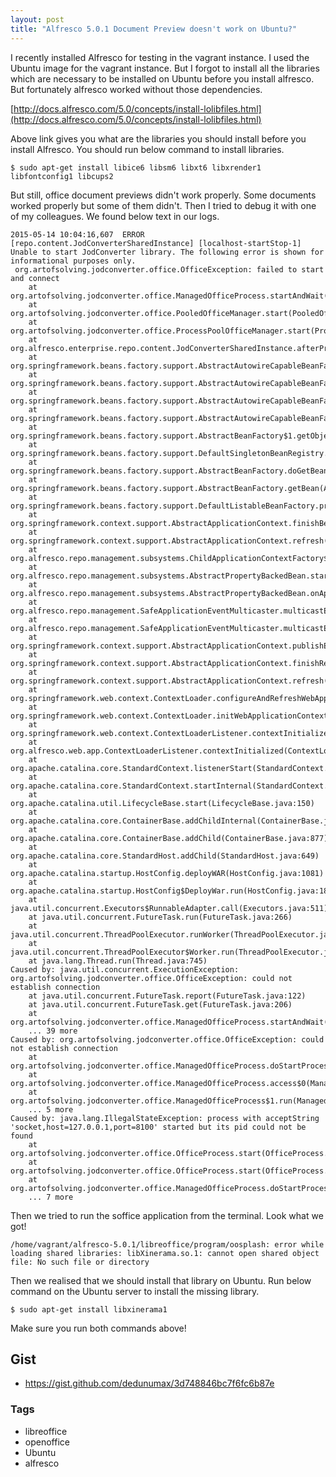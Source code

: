 ```yaml
---
layout: post
title: "Alfresco 5.0.1 Document Preview doesn't work on Ubuntu?"
---
```


I recently installed Alfresco for testing in the vagrant instance. I used the Ubuntu image for the vagrant instance. But I forgot to install all the libraries which are necessary to be installed on Ubuntu before you install alfresco. But fortunately alfresco worked without those dependencies.

[http://docs.alfresco.com/5.0/concepts/install-lolibfiles.html](http://docs.alfresco.com/5.0/concepts/install-lolibfiles.html)

Above link gives you what are the libraries you should install before you install Alfresco. You should run below command to install libraries.

```console
$ sudo apt-get install libice6 libsm6 libxt6 libxrender1 libfontconfig1 libcups2
```
But still, office document previews didn't work properly. Some documents worked properly but some of them didn't. Then I tried to debug it with one of my colleagues. We found below text in our logs.

```console
2015-05-14 10:04:16,607  ERROR [repo.content.JodConverterSharedInstance] [localhost-startStop-1] Unable to start JodConverter library. The following error is shown for informational purposes only.
 org.artofsolving.jodconverter.office.OfficeException: failed to start and connect
	at org.artofsolving.jodconverter.office.ManagedOfficeProcess.startAndWait(ManagedOfficeProcess.java:68)
	at org.artofsolving.jodconverter.office.PooledOfficeManager.start(PooledOfficeManager.java:101)
	at org.artofsolving.jodconverter.office.ProcessPoolOfficeManager.start(ProcessPoolOfficeManager.java:66)
	at org.alfresco.enterprise.repo.content.JodConverterSharedInstance.afterPropertiesSet(JodConverterSharedInstance.java:239)
	at org.springframework.beans.factory.support.AbstractAutowireCapableBeanFactory.invokeInitMethods(AbstractAutowireCapableBeanFactory.java:1572)
	at org.springframework.beans.factory.support.AbstractAutowireCapableBeanFactory.initializeBean(AbstractAutowireCapableBeanFactory.java:1510)
	at org.springframework.beans.factory.support.AbstractAutowireCapableBeanFactory.doCreateBean(AbstractAutowireCapableBeanFactory.java:521)
	at org.springframework.beans.factory.support.AbstractAutowireCapableBeanFactory.createBean(AbstractAutowireCapableBeanFactory.java:458)
	at org.springframework.beans.factory.support.AbstractBeanFactory$1.getObject(AbstractBeanFactory.java:293)
	at org.springframework.beans.factory.support.DefaultSingletonBeanRegistry.getSingleton(DefaultSingletonBeanRegistry.java:223)
	at org.springframework.beans.factory.support.AbstractBeanFactory.doGetBean(AbstractBeanFactory.java:290)
	at org.springframework.beans.factory.support.AbstractBeanFactory.getBean(AbstractBeanFactory.java:191)
	at org.springframework.beans.factory.support.DefaultListableBeanFactory.preInstantiateSingletons(DefaultListableBeanFactory.java:633)
	at org.springframework.context.support.AbstractApplicationContext.finishBeanFactoryInitialization(AbstractApplicationContext.java:932)
	at org.springframework.context.support.AbstractApplicationContext.refresh(AbstractApplicationContext.java:479)
	at org.alfresco.repo.management.subsystems.ChildApplicationContextFactory$ApplicationContextState.start(ChildApplicationContextFactory.java:809)
	at org.alfresco.repo.management.subsystems.AbstractPropertyBackedBean.start(AbstractPropertyBackedBean.java:1018)
	at org.alfresco.repo.management.subsystems.AbstractPropertyBackedBean.onApplicationEvent(AbstractPropertyBackedBean.java:557)
	at org.alfresco.repo.management.SafeApplicationEventMulticaster.multicastEventInternal(SafeApplicationEventMulticaster.java:209)
	at org.alfresco.repo.management.SafeApplicationEventMulticaster.multicastEvent(SafeApplicationEventMulticaster.java:180)
	at org.springframework.context.support.AbstractApplicationContext.publishEvent(AbstractApplicationContext.java:334)
	at org.springframework.context.support.AbstractApplicationContext.finishRefresh(AbstractApplicationContext.java:948)
	at org.springframework.context.support.AbstractApplicationContext.refresh(AbstractApplicationContext.java:482)
	at org.springframework.web.context.ContextLoader.configureAndRefreshWebApplicationContext(ContextLoader.java:410)
	at org.springframework.web.context.ContextLoader.initWebApplicationContext(ContextLoader.java:306)
	at org.springframework.web.context.ContextLoaderListener.contextInitialized(ContextLoaderListener.java:112)
	at org.alfresco.web.app.ContextLoaderListener.contextInitialized(ContextLoaderListener.java:63)
	at org.apache.catalina.core.StandardContext.listenerStart(StandardContext.java:5016)
	at org.apache.catalina.core.StandardContext.startInternal(StandardContext.java:5524)
	at org.apache.catalina.util.LifecycleBase.start(LifecycleBase.java:150)
	at org.apache.catalina.core.ContainerBase.addChildInternal(ContainerBase.java:901)
	at org.apache.catalina.core.ContainerBase.addChild(ContainerBase.java:877)
	at org.apache.catalina.core.StandardHost.addChild(StandardHost.java:649)
	at org.apache.catalina.startup.HostConfig.deployWAR(HostConfig.java:1081)
	at org.apache.catalina.startup.HostConfig$DeployWar.run(HostConfig.java:1877)
	at java.util.concurrent.Executors$RunnableAdapter.call(Executors.java:511)
	at java.util.concurrent.FutureTask.run(FutureTask.java:266)
	at java.util.concurrent.ThreadPoolExecutor.runWorker(ThreadPoolExecutor.java:1142)
	at java.util.concurrent.ThreadPoolExecutor$Worker.run(ThreadPoolExecutor.java:617)
	at java.lang.Thread.run(Thread.java:745)
Caused by: java.util.concurrent.ExecutionException: org.artofsolving.jodconverter.office.OfficeException: could not establish connection
	at java.util.concurrent.FutureTask.report(FutureTask.java:122)
	at java.util.concurrent.FutureTask.get(FutureTask.java:206)
	at org.artofsolving.jodconverter.office.ManagedOfficeProcess.startAndWait(ManagedOfficeProcess.java:66)
	... 39 more
Caused by: org.artofsolving.jodconverter.office.OfficeException: could not establish connection
	at org.artofsolving.jodconverter.office.ManagedOfficeProcess.doStartProcessAndConnect(ManagedOfficeProcess.java:147)
	at org.artofsolving.jodconverter.office.ManagedOfficeProcess.access$0(ManagedOfficeProcess.java:122)
	at org.artofsolving.jodconverter.office.ManagedOfficeProcess$1.run(ManagedOfficeProcess.java:62)
	... 5 more
Caused by: java.lang.IllegalStateException: process with acceptString 'socket,host=127.0.0.1,port=8100' started but its pid could not be found
	at org.artofsolving.jodconverter.office.OfficeProcess.start(OfficeProcess.java:137)
	at org.artofsolving.jodconverter.office.OfficeProcess.start(OfficeProcess.java:67)
	at org.artofsolving.jodconverter.office.ManagedOfficeProcess.doStartProcessAndConnect(ManagedOfficeProcess.java:124)
	... 7 more
```

Then we tried to run the soffice application from the terminal. Look what we got!

```
/home/vagrant/alfresco-5.0.1/libreoffice/program/oosplash: error while loading shared libraries: libXinerama.so.1: cannot open shared object file: No such file or directory
```

Then we realised that we should install that library on Ubuntu. Run below command on the Ubuntu server to install the missing library.

```console
$ sudo apt-get install libxinerama1
```

Make sure you run both commands above!

## Gist

- <https://gist.github.com/dedunumax/3d748846bc7f6fc6b87e>

### Tags

- libreoffice
- openoffice
- Ubuntu
- alfresco